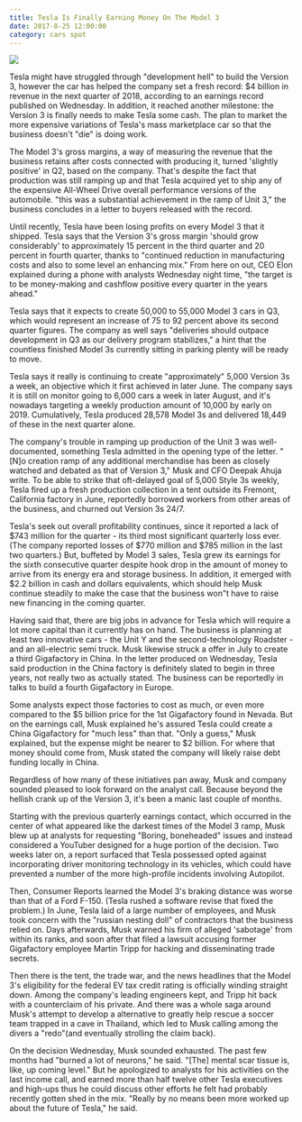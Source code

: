 ```yaml
---
title: Tesla Is Finally Earning Money On The Model 3
date: 2017-8-25 12:00:00
category: cars spot
---
```


![](/images/4.jpg)

Tesla might have struggled through "development hell" to build the Version 3, however the car has helped the company set a fresh record: $4 billion in revenue in the next quarter of 2018, according to an earnings record published on Wednesday. In addition, it reached another milestone: the Version 3 is finally needs to make Tesla some cash. The plan to market the more expensive variations of Tesla's mass marketplace car so that the business doesn't "die" is doing work.

<!-- more -->

The Model 3's gross margins, a way of measuring the revenue that the business retains after costs connected with producing it, turned 'slightly positive' in Q2, based on the company. That's despite the fact that production was still ramping up and that Tesla acquired yet to ship any of the expensive All-Wheel Drive overall performance versions of the automobile. "this was a substantial achievement in the ramp of Unit 3," the business concludes in a letter to buyers released with the record.

Until recently, Tesla have been losing profits on every Model 3 that it shipped. Tesla says that the Version 3's gross margin 'should grow considerably' to approximately 15 percent in the third quarter and 20 percent in fourth quarter, thanks to "continued reduction in manufacturing costs and also to some level an enhancing mix." From here on out, CEO Elon explained during a phone with analysts Wednesday night time, "the target is to be money-making and cashflow positive every quarter in the years ahead."

Tesla says that it expects to create 50,000 to 55,000 Model 3 cars in Q3, which would represent an increase of 75 to 92 percent above its second quarter figures. The company as well says "deliveries should outpace development in Q3 as our delivery program stabilizes," a hint that the countless finished Model 3s currently sitting in parking plenty will be ready to move.

Tesla says it really is continuing to create "approximately" 5,000 Version 3s a week, an objective which it first achieved in later June. The company says it is still on monitor going to 6,000 cars a week in later August, and it's nowadays targeting a weekly production amount of 10,000 by early on 2019. Cumulatively, Tesla produced 28,578 Model 3s and delivered 18,449 of these in the next quarter alone.

The company's trouble in ramping up production of the Unit 3 was well-documented, something Tesla admitted in the opening type of the letter. "[N]o creation ramp of any additional merchandise has been as closely watched and debated as that of Version 3," Musk and CFO Deepak Ahuja write. To be able to strike that oft-delayed goal of 5,000 Style 3s weekly, Tesla fired up a fresh production collection in a tent outside its Fremont, California factory in June, reportedly borrowed workers from other areas of the business, and churned out Version 3s 24/7.

Tesla's seek out overall profitability continues, since it reported a lack of $743 million for the quarter - its third most significant quarterly loss ever. (The company reported losses of $770 million and $785 million in the last two quarters.) But, buffeted by Model 3 sales, Tesla grew its earnings for the sixth consecutive quarter despite hook drop in the amount of money to arrive from its energy era and storage business. In addition, it emerged with $2.2 billion in cash and dollars equivalents, which should help Musk continue steadily to make the case that the business won"t have to raise new financing in the coming quarter.

Having said that, there are big jobs in advance for Tesla which will require a lot more capital than it currently has on hand. The business is planning at least two innovative cars - the Unit Y and the second-technology Roadster - and an all-electric semi truck. Musk likewise struck a offer in July to create a third Gigafactory in China. In the letter produced on Wednesday, Tesla said production in the China factory is definitely slated to begin in three years, not really two as actually stated. The business can be reportedly in talks to build a fourth Gigafactory in Europe.

Some analysts expect those factories to cost as much, or even more compared to the $5 billion price for the 1st Gigafactory found in Nevada. But on the earnings call, Musk explained he's assured Tesla could create a China Gigafactory for "much less" than that. "Only a guess," Musk explained, but the expense might be nearer to $2 billion. For where that money should come from, Musk stated the company will likely raise debt funding locally in China.

Regardless of how many of these initiatives pan away, Musk and company sounded pleased to look forward on the analyst call. Because beyond the hellish crank up of the Version 3, it's been a manic last couple of months.

Starting with the previous quarterly earnings contact, which occurred in the center of what appeared like the darkest times of the Model 3 ramp, Musk blew up at analysts for requesting "Boring, boneheaded" issues and instead considered a YouTuber designed for a huge portion of the decision. Two weeks later on, a report surfaced that Tesla possessed opted against incorporating driver monitoring technology in its vehicles, which could have prevented a number of the more high-profile incidents involving Autopilot.

Then, Consumer Reports learned the Model 3's braking distance was worse than that of a Ford F-150. (Tesla rushed a software revise that fixed the problem.) In June, Tesla laid of a large number of employees, and Musk took concern with the "russian nesting doll" of contractors that the business relied on. Days afterwards, Musk warned his firm of alleged 'sabotage' from within its ranks, and soon after that filed a lawsuit accusing former Gigafactory employee Martin Tripp for hacking and disseminating trade secrets.

Then there is the tent, the trade war, and the news headlines that the Model 3's eligibility for the federal EV tax credit rating is officially winding straight down. Among the company's leading engineers kept, and Tripp hit back with a counterclaim of his private. And there was a whole saga around Musk's attempt to develop a alternative to greatly help rescue a soccer team trapped in a cave in Thailand, which led to Musk calling among the divers a "redo"(and eventually strolling the claim back).

On the decision Wednesday, Musk sounded exhausted. The past few months had "burned a lot of neurons," he said. "[The] mental scar tissue is, like, up coming level." But he apologized to analysts for his activities on the last income call, and earned more than half twelve other Tesla executives and high-ups thus he could discuss other efforts he felt had probably recently gotten shed in the mix. "Really by no means been more worked up about the future of Tesla," he said.
